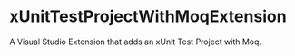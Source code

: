 xUnitTestProjectWithMoqExtension
================================

A Visual Studio Extension that adds an xUnit Test Project with Moq.